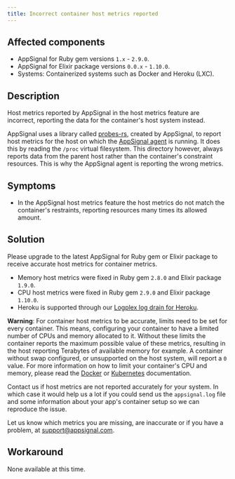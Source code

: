 ```yaml
---
title: Incorrect container host metrics reported
---
```


## Affected components

- AppSignal for Ruby gem versions `1.x` - `2.9.0`.
- AppSignal for Elixir package versions `0.0.x` - `1.10.0`.
- Systems: Containerized systems such as Docker and Heroku (LXC).

## Description

Host metrics reported by AppSignal in the host metrics feature are incorrect, reporting the data for the container's host system instead.

AppSignal uses a library called [probes-rs], created by AppSignal, to report host metrics for the host on which the [AppSignal agent] is running. It does this by reading the `/proc` virtual filesystem. This directory however, always reports data from the parent host rather than the container's constraint resources. This is why the AppSignal agent is reporting the wrong metrics.

## Symptoms

- In the AppSignal host metrics feature the host metrics do not match the container's restraints, reporting resources many times its allowed amount.

## Solution

Please upgrade to the latest AppSignal for Ruby gem or Elixir package to receive accurate host metrics for container metrics.

- Memory host metrics were fixed in Ruby gem `2.8.0` and Elixir package `1.9.0`.
- CPU host metrics were fixed in Ruby gem `2.9.0` and Elixir package `1.10.0`.
- Heroku is supported through our [Logplex log drain for Heroku](/metrics/host-metrics/heroku.html).

**Warning**: For container host metrics to be accurate, limits need to be set for every container. This means, configuring your container to have a limited number of CPUs and memory allocated to it. Without these limits the container reports the maximum possible value of these metrics, resulting in the host reporting Terabytes of available memory for example. A container without swap configured, or unsupported on the host system, will report a `0` value. For more information on how to limit your container's CPU and memory, please read the [Docker](https://docs.docker.com/config/containers/resource_constraints/#memory) or [Kubernetes](https://kubernetes.io/docs/tasks/configure-pod-container/assign-memory-resource/) documentation.

Contact us if host metrics are not reported accurately for your system. In which case it would help us a lot if you could send us the `appsignal.log` file and some information about your app's container setup so we can reproduce the issue.

Let us know which metrics you are missing, are inaccurate or if you have a problem, at [support@appsignal.com].

## Workaround

None available at this time.

[probes-rs]: https://github.com/appsignal/probes-rs
[AppSignal agent]: /appsignal/how-appsignal-operates.html#agent
[support@appsignal.com]: mailto:support@appsignal.com

